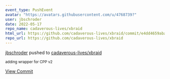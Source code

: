```yaml
---
event_type: PushEvent
avatar: "https://avatars.githubusercontent.com/u/4768739?"
user: jbschroder
date: 2022-05-17
repo_name: cadaverous-lives/xbraid
html_url: https://github.com/cadaverous-lives/xbraid/commit/e4dd4659abad8a9fa935c023899295f654a19d2c
repo_url: https://github.com/cadaverous-lives/xbraid
---
```


<a href='https://github.com/jbschroder' target='_blank'>jbschroder</a> pushed to <a href='https://github.com/cadaverous-lives/xbraid' target='_blank'>cadaverous-lives/xbraid</a>

<small>adding wrapper for CPP v2</small>

<a href='https://github.com/cadaverous-lives/xbraid/commit/e4dd4659abad8a9fa935c023899295f654a19d2c' target='_blank'>View Commit</a>